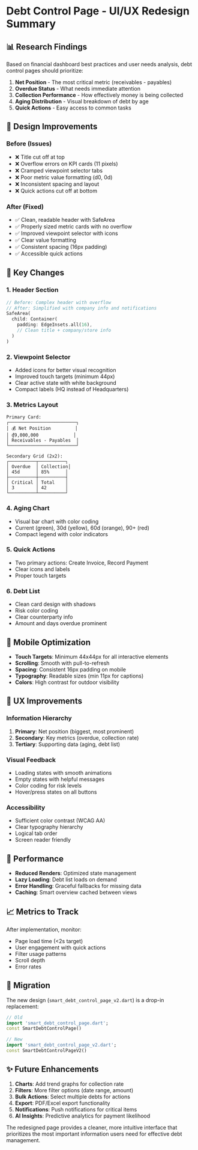 # Debt Control Page - UI/UX Redesign Summary

## 📊 **Research Findings**

Based on financial dashboard best practices and user needs analysis, debt control pages should prioritize:

1. **Net Position** - The most critical metric (receivables - payables)
2. **Overdue Status** - What needs immediate attention
3. **Collection Performance** - How effectively money is being collected
4. **Aging Distribution** - Visual breakdown of debt by age
5. **Quick Actions** - Easy access to common tasks

## 🎨 **Design Improvements**

### Before (Issues)
- ❌ Title cut off at top
- ❌ Overflow errors on KPI cards (11 pixels)
- ❌ Cramped viewpoint selector tabs
- ❌ Poor metric value formatting (d0, 0d)
- ❌ Inconsistent spacing and layout
- ❌ Quick actions cut off at bottom

### After (Fixed)
- ✅ Clean, readable header with SafeArea
- ✅ Properly sized metric cards with no overflow
- ✅ Improved viewpoint selector with icons
- ✅ Clear value formatting
- ✅ Consistent spacing (16px padding)
- ✅ Accessible quick actions

## 🔧 **Key Changes**

### 1. **Header Section**
```dart
// Before: Complex header with overflow
// After: Simplified with company info and notifications
SafeArea(
  child: Container(
    padding: EdgeInsets.all(16),
    // Clean title + company/store info
  )
)
```

### 2. **Viewpoint Selector**
- Added icons for better visual recognition
- Improved touch targets (minimum 44px)
- Clear active state with white background
- Compact labels (HQ instead of Headquarters)

### 3. **Metrics Layout**
```
Primary Card:
┌─────────────────────────┐
│ 💰 Net Position         │
│ ₫9,000,000             │
│ Receivables - Payables  │
└─────────────────────────┘

Secondary Grid (2x2):
┌──────────┬──────────┐
│ Overdue  │ Collection│
│ 45d      │ 85%      │
├──────────┼──────────┤
│ Critical │ Total    │
│ 3        │ 42       │
└──────────┴──────────┘
```

### 4. **Aging Chart**
- Visual bar chart with color coding
- Current (green), 30d (yellow), 60d (orange), 90+ (red)
- Compact legend with color indicators

### 5. **Quick Actions**
- Two primary actions: Create Invoice, Record Payment
- Clear icons and labels
- Proper touch targets

### 6. **Debt List**
- Clean card design with shadows
- Risk color coding
- Clear counterparty info
- Amount and days overdue prominent

## 📱 **Mobile Optimization**

- **Touch Targets**: Minimum 44x44px for all interactive elements
- **Scrolling**: Smooth with pull-to-refresh
- **Spacing**: Consistent 16px padding on mobile
- **Typography**: Readable sizes (min 11px for captions)
- **Colors**: High contrast for outdoor visibility

## 🎯 **UX Improvements**

### Information Hierarchy
1. **Primary**: Net position (biggest, most prominent)
2. **Secondary**: Key metrics (overdue, collection rate)
3. **Tertiary**: Supporting data (aging, debt list)

### Visual Feedback
- Loading states with smooth animations
- Empty states with helpful messages
- Color coding for risk levels
- Hover/press states on all buttons

### Accessibility
- Sufficient color contrast (WCAG AA)
- Clear typography hierarchy
- Logical tab order
- Screen reader friendly

## 🚀 **Performance**

- **Reduced Renders**: Optimized state management
- **Lazy Loading**: Debt list loads on demand
- **Error Handling**: Graceful fallbacks for missing data
- **Caching**: Smart overview cached between views

## 📈 **Metrics to Track**

After implementation, monitor:
- Page load time (<2s target)
- User engagement with quick actions
- Filter usage patterns
- Scroll depth
- Error rates

## 🔄 **Migration**

The new design (`smart_debt_control_page_v2.dart`) is a drop-in replacement:

```dart
// Old
import 'smart_debt_control_page.dart';
const SmartDebtControlPage()

// New  
import 'smart_debt_control_page_v2.dart';
const SmartDebtControlPageV2()
```

## ✨ **Future Enhancements**

1. **Charts**: Add trend graphs for collection rate
2. **Filters**: More filter options (date range, amount)
3. **Bulk Actions**: Select multiple debts for actions
4. **Export**: PDF/Excel export functionality
5. **Notifications**: Push notifications for critical items
6. **AI Insights**: Predictive analytics for payment likelihood

The redesigned page provides a cleaner, more intuitive interface that prioritizes the most important information users need for effective debt management.